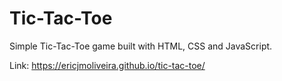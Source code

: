 # Tic-Tac-Toe

Simple Tic-Tac-Toe game built with HTML, CSS and JavaScript.

Link: https://ericjmoliveira.github.io/tic-tac-toe/
